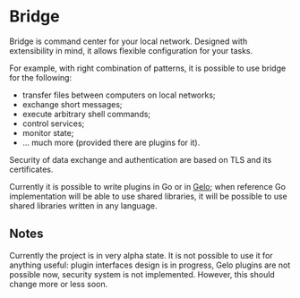 Bridge
======

Bridge is command center for your local network. Designed with extensibility in mind, it allows flexible configuration for your tasks.

For example, with right combination of patterns, it is possible to use bridge for the following:
  * transfer files between computers on local networks;
  * exchange short messages;
  * execute arbitrary shell commands;
  * control services;
  * monitor state;
  * ... much more (provided there are plugins for it).

Security of data exchange and authentication are based on TLS and its certificates.

Currently it is possible to write plugins in Go or in [Gelo](http://code.google.com/p/gelo/); when reference Go implementation will be able to use shared libraries, it will be possible to use shared libraries written in any language.

Notes
-----

Currently the project is in very alpha state. It is not possible to use it for anything useful: plugin interfaces design is in progress, Gelo plugins are not possible now, security system is not implemented. However, this should change more or less soon.
